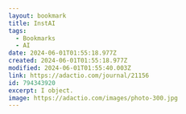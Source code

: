 ```yaml
---
layout: bookmark
title: InstAI
tags:
  - Bookmarks
  - AI
date: 2024-06-01T01:55:18.977Z
created: 2024-06-01T01:55:18.977Z
modified: 2024-06-01T01:55:40.003Z
link: https://adactio.com/journal/21156
id: 794343920
excerpt: I object.
image: https://adactio.com/images/photo-300.jpg
---
```

